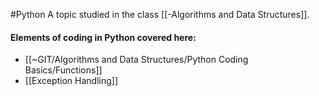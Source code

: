 #Python
A topic studied in the class [[-Algorithms and Data Structures]].

#### Elements of coding in Python covered here:

- [[~GIT/Algorithms and Data Structures/Python Coding Basics/Functions]]
- [[Exception Handling]]

 